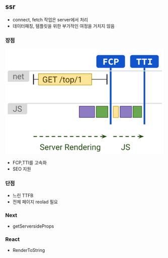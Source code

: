 ## ssr
- connect, fetch 작업은 server에서 처리
- 데이터패칭, 템플릿을 위한 부가적인 여정을 거치지 않음

### 장점
![img.png](img.png)
- FCP,TTI를 고속화
- SEO 지원

### 단점
- 느린 TTFB
- 전체 페이지 reolad 필요

### Next
- getServersideProps

### React
- RenderToString